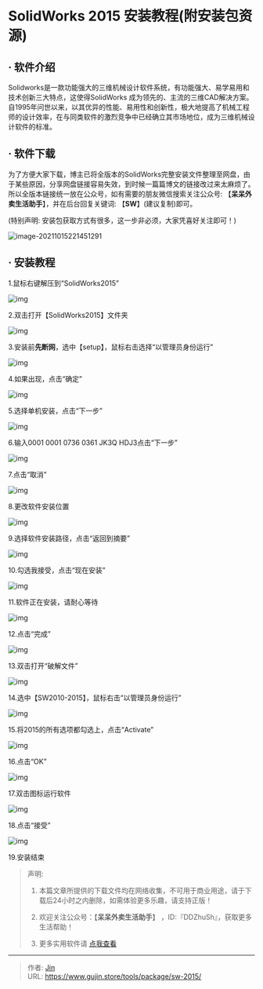 # SolidWorks 2015 安装教程(附安装包资源)


## · 软件介绍
Solidworks是一款功能强大的三维机械设计软件系统，有功能强大、易学易用和技术创新三大特点，这使得SolidWorks 成为领先的、主流的三维CAD解决方案。自1995年问世以来，以其优异的性能、易用性和创新性，极大地提高了机械工程师的设计效率，在与同类软件的激烈竞争中已经确立其市场地位，成为三维机械设计软件的标准。

## · 软件下载
为了方便大家下载，博主已将全版本的SolidWorks完整安装文件整理至网盘，由于某些原因，分享网盘链接容易失效，到时候一篇篇博文的链接改过来太麻烦了。所以全版本链接统一放在公众号，如有需要的朋友微信搜索关注公众号: 【**呆呆外卖生活助手**】，并在后台回复关键词: 【**SW**】(建议复制)即可。

(特别声明: 安装包获取方式有很多，这一步非必须，大家凭喜好关注即可！)

![image-20211015221451291](https://img.gujin.store/img/image-20211015221451291.png)

## · 安装教程

1.鼠标右键解压到“SolidWorks2015”

![img](https://img.gujin.store/img/v2-9a3f55f54d3e8daae199b3838405cafa_720w.png)

2.双击打开【SolidWorks2015】文件夹

![img](https://img.gujin.store/img/v2-ffd04f18113d09027c5704131af46f35_720w.png)

3.安装前**先断网**，选中【setup】，鼠标右击选择“以管理员身份运行”

![img](https://img.gujin.store/img/v2-2ee41c795a143463c3542dd05ffba790_720w.png)

4.如果出现，点击“确定”

![img](https://img.gujin.store/img/v2-587a947f7feff73cb57e28bf1aaa6abe_720w.png)

5.选择单机安装，点击“下一步”

![img](https://img.gujin.store/img/v2-1797f0f3d5e603aae4cf9e1503cb557d_720w.png)

6.输入0001 0001 0736 0361 JK3Q HDJ3点击“下一步”

![img](https://img.gujin.store/img/v2-5bd7b47ea753cccf01187fb77c7a97c9_720w.png)

7.点击“取消”

![img](https://img.gujin.store/img/v2-fbfbfa98305c84e891d08c4dd2b48d64_720w.png)

8.更改软件安装位置

![img](https://img.gujin.store/img/v2-a40b06c5b2f2815a4a06d9c668b661d0_720w.png)

9.选择软件安装路径，点击“返回到摘要”

![img](https://img.gujin.store/img/v2-b990321f0f139fafc0a69ba65560ea84_720w.png)

10.勾选我接受，点击“现在安装”

![img](https://img.gujin.store/img/v2-fc2376e27fa96f98d992f5d882a4b4d7_720w.png)

11.软件正在安装，请耐心等待

![img](https://img.gujin.store/img/v2-d4509e87e1448c118d2c9dd57990e102_720w.png)

12.点击“完成”

![img](https://img.gujin.store/img/v2-9f428d23584c3181016136d54ec27fbd_720w.png)

13.双击打开“破解文件”

![img](https://img.gujin.store/img/v2-10b5f03f53419e816a7fecc2197179c5_720w.png)

14.选中【SW2010-2015】，鼠标右击“以管理员身份运行”

![img](https://img.gujin.store/img/v2-37fea65242b4604b6b0b824a395e1f3e_720w.png)

15.将2015的所有选项都勾选上，点击“Activate”

![img](https://img.gujin.store/img/v2-3a5b099c3cef4f543ea6fbbad7fdc80b_720w.png)

16.点击“OK”

![img](https://img.gujin.store/img/v2-d2fb56f3f80369b00803a11660a83449_720w.png)

17.双击图标运行软件

![img](https://img.gujin.store/img/v2-01d4ced054cd4c46f681ae3df81ad5ca_720w.png)

18.点击“接受”

![img](https://img.gujin.store/img/v2-2ed51ba56d1907c7c7c482cf7116483a_720w.png)

19.安装结束




> 声明: 
>
> 1. 本篇文章所提供的下载文件均在网络收集，不可用于商业用途，请于下载后24小时之内删除，如需体验更多乐趣，请支持正版！
>
> 2. 欢迎关注公众号：【**呆呆外卖生活助手**】 ，ID:『DDZhuSh』，获取更多生活帮助！
>
> 3. 更多实用软件请  [点我查看](/tools)

---

> 作者: [Jin](https://img.gujin.store/img/favicon.ico)  
> URL: https://www.gujin.store/tools/package/sw-2015/  

